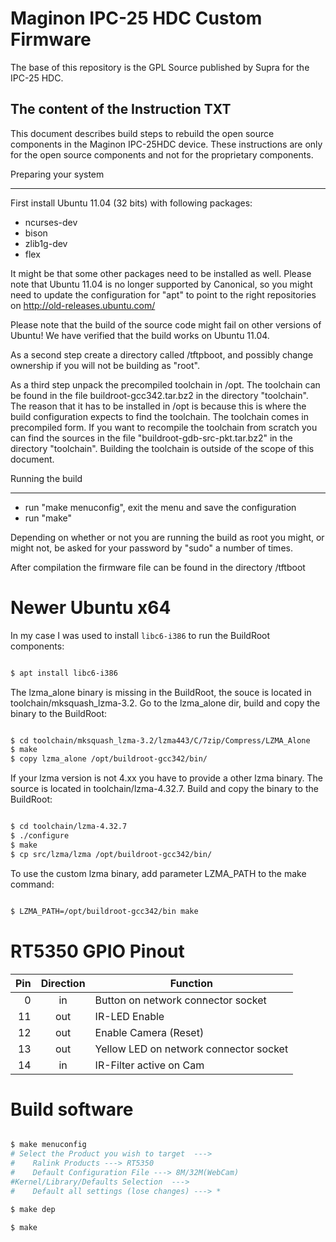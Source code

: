 # Maginon IPC-25 HDC Custom Firmware

The base of this repository is the GPL Source published by Supra for the IPC-25 HDC.

The content of the Instruction TXT
-
This document describes build steps to rebuild the open source components in the Maginon IPC-25HDC device. These instructions are only for the open source components and not for the proprietary components.

Preparing your system
- ----------------

First install Ubuntu 11.04 (32 bits) with following packages:

* ncurses-dev
* bison
* zlib1g-dev
* flex

It might be that some other packages need to be installed as well. Please note that Ubuntu 11.04 is no longer supported by Canonical, so you might need to update the configuration for "apt" to point to the right repositories on http://old-releases.ubuntu.com/

Please note that the build of the source code might fail on other versions of Ubuntu! We have verified that the build works on Ubuntu 11.04.

As a second step create a directory called /tftpboot, and possibly change ownership if you will not be building as "root".

As a third step unpack the precompiled toolchain in /opt. The toolchain can be found in the file buildroot-gcc342.tar.bz2 in the directory "toolchain". The reason that it has to be installed in /opt is because this is where the build configuration expects to find the toolchain. The toolchain comes in precompiled form. If you want to recompile the toolchain from scratch you can find the sources in the file "buildroot-gdb-src-pkt.tar.bz2" in the directory "toolchain". Building the toolchain is outside of the scope of this document.

Running the build
- ----------------

* run "make menuconfig", exit the menu and save the configuration
* run "make"

Depending on whether or not you are running the build as root you might, or might not, be asked for your password by "sudo" a number of times.

After compilation the firmware file can be found in the directory /tftboot

# Newer Ubuntu x64

In my case I was used to install `libc6-i386` to run the BuildRoot components:
```bash

$ apt install libc6-i386

```
The lzma_alone binary is missing in the BuildRoot, the souce is located in toolchain/mksquash_lzma-3.2. Go to the lzma_alone dir, build and copy the binary to the BuildRoot:
```bash

$ cd toolchain/mksquash_lzma-3.2/lzma443/C/7zip/Compress/LZMA_Alone
$ make
$ copy lzma_alone /opt/buildroot-gcc342/bin/

```
If your lzma version is not 4.xx you have to provide a other lzma binary. The source is located in toolchain/lzma-4.32.7. Build and copy the binary to the BuildRoot:
```bash

$ cd toolchain/lzma-4.32.7
$ ./configure
$ make
$ cp src/lzma/lzma /opt/buildroot-gcc342/bin/

```

To use the custom lzma binary, add parameter LZMA_PATH to the make command:
```bash

$ LZMA_PATH=/opt/buildroot-gcc342/bin make

```

# RT5350 GPIO Pinout
| Pin | Direction | Function                               |
|----:|:---------:|----------------------------------------|
|   0 |     in    | Button on network connector socket     |
|  11 |    out    | IR-LED Enable                          |
|  12 |    out    | Enable Camera (Reset)                  |
|  13 |    out    | Yellow LED on network connector socket |
|  14 |     in    | IR-Filter active on Cam                |

# Build software

```bash

$ make menuconfig
# Select the Product you wish to target  ---> 
#    Ralink Products ---> RT5350
#    Default Configuration File ---> 8M/32M(WebCam)
#Kernel/Library/Defaults Selection  --->
#    Default all settings (lose changes) ---> *

$ make dep

$ make 
```